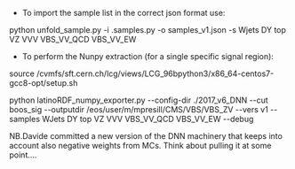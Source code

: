 - To import the sample list in the correct json format use:

python unfold_sample.py -i .samples.py -o samples_v1.json -s Wjets DY top VZ VVV VBS_VV_QCD VBS_VV_EW


- To perform the Nunpy extraction (for a single specific signal region):

source /cvmfs/sft.cern.ch/lcg/views/LCG_96bpython3/x86_64-centos7-gcc8-opt/setup.sh

python latinoRDF_numpy_exporter.py  --config-dir ./2017_v6_DNN  --cut boos_sig  --outputdir /eos/user/m/mpresill/CMS/VBS/VBS_ZV  --vers v1  --samples WJets DY top VZ VVV VBS_VV_QCD VBS_VV_EW  --debug




NB.Davide committed a new version of the DNN machinery that keeps into account also negative weights from MCs. Think about pulling it at some point....

